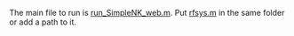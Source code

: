 The main file to run is [run_SimpleNK_web.m](run_SimpleNK_web.m). Put [rfsys.m](/rfsys.m) in the same folder or add a path to it.

